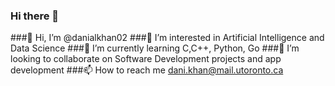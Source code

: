 ### Hi there 👋

###👋 Hi, I’m @danialkhan02
###👀 I’m interested in Artificial Intelligence and Data Science
###🌱 I’m currently learning C,C++, Python, Go
###💞️ I’m looking to collaborate on Software Development projects and app development
###📫 How to reach me dani.khan@mail.utoronto.ca
